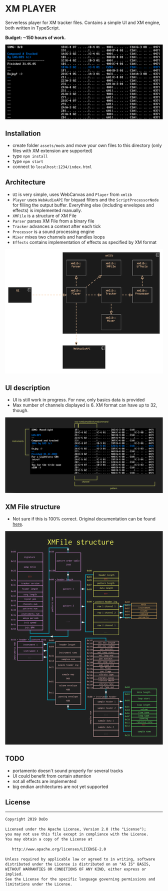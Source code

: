 # XM PLAYER

Serverless player for XM tracker files. Contains a simple UI and XM engine, both written in TypeScript.

**Budget: ~150 hours of work.**

![XM Player screenshot](docs/screenshot.png)

## Installation
* create folder `assets/mods` and move your own files to this directory (only files with XM extension are supported)
* type `npm install`
* type `npm start`
* connect to `localhost:1234/index.html`

## Architecture

* `UI` is very simple, uses WebCanvas and `Player` from `xmlib`
* `Player` uses `WebAudioAPI` for biquad filters and the `ScriptProcessorNode` for filling the output buffer. Everything else (including envelopes and effects) is implemented manually.
* `XMFile` is a structure of XM File
* `Parser` parses XM File from a binary file
* `Tracker` advances a context after each tick
* `Processor` is a sound processing engine
* `Mixer` mixes two channels and handles loops
* `Effects` contains implementation of effects as specified by XM format

![XM Architecture](docs/architecture.png)

## UI description

* UI is still work in progress. For now, only basics data is provided
* Max number of channels displayed is 6. XM format can have up to 32, though.

![UI legend](docs/xmplayer_ui.png)

## XM File structure

* Not sure if this is 100% correct. Original documentation can be found [here](ftp://ftp.modland.com/pub/documents/format_documentation/FastTracker%202%20v2.04%20(.xm).html).

![XM File Structure](docs/xmfile_structure.png)

## TODO

* portamento doesn't sound properly for several tracks
* UI could benefit from certain attention
* not all effects are implemented
* big endian architectures are not yet supported

## License
--------

    Copyright 2019 DoDo

    Licensed under the Apache License, Version 2.0 (the "License");
    you may not use this file except in compliance with the License.
    You may obtain a copy of the License at

       http://www.apache.org/licenses/LICENSE-2.0

    Unless required by applicable law or agreed to in writing, software
    distributed under the License is distributed on an "AS IS" BASIS,
    WITHOUT WARRANTIES OR CONDITIONS OF ANY KIND, either express or implied.
    See the License for the specific language governing permissions and
    limitations under the License.